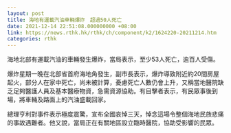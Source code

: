 ```yaml
---
layout: post
title: 海地有運載汽油車輛爆炸　超過50人死亡
date: 2021-12-14 22:51:08.000000000 +08:00
link: https://news.rthk.hk/rthk/ch/component/k2/1624220-20211214.htm
categories: rthk
---
```


海地北部有運載汽油的車輛發生爆炸，當局表示，至少53人死亡，逾百人受傷。

爆炸星期一晚在北部省首府海地角發生，副市長表示，爆炸導致附近約20間房屋起火，部分人在家中死亡，尚未被計算，憂慮死亡人數仍會上升，又稱當地醫院缺乏足夠醫護人員及基本醫療物資，急需資源協助。有目擊者表示，有民眾事後到場，將車輛及路面上的汽油盛載回家。

總理亨利對事件表示極度震驚，宣布全國哀悼三天，悼念這場令整個海地民族悲痛的事故遇難者。他又說，當局正在有關地區設立臨時醫院，協助受影響的民眾。
